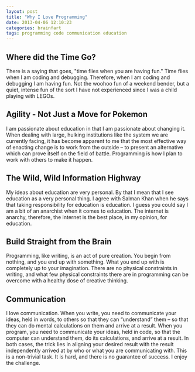 ```yaml
---
layout: post
title: "Why I Love Programming"
date: 2013-04-06 12:10:23
categories: brainfart
tags: programming code communication education
---
```


## Where did the Time Go?

There is a saying that goes, "time flies when you are having fun." Time flies when I am coding and debugging. Therefore, when I am coding and debugging I am having fun. Not the woohoo fun of a weekend bender, but a quiet, intense fun of the sort I have not experienced since I was a child playing with LEGOs.

## Agility - Not Just a Move for Pokemon

I am passionate about education in that I am passionate about changing it. When dealing with large, hulking institutions like the system we are currently facing, it has become apparent to me that the most effective way of enacting change is to work from the outside – to present an alternative which can prove itself on the field of battle. Programming is how I plan to work with others to make it happen.

## The Wild, Wild Information Highway

My ideas about education are very personal. By that I mean that I see education as a very personal thing. I agree with Salman Khan when he says that taking responsibility for education is education. I guess you could say I am a bit of an anarchist when it comes to education. The internet is anarchy, therefore, the internet is the best place, in my opinion, for education.

## Build Straight from the Brain

Programming, like writing, is an act of pure creation. You begin from nothing, and you end up with something. What you end up with is completely up to your imagination. There are no physical constraints in writing, and what few physical constraints there are in programming can be overcome with a healthy dose of creative thinking.

## Communication 

I love communication. When you write, you need to communicate your ideas, held in words, to others so that they can “understand” them – so that they can do mental calculations on them and arrive at a result. When you program, you need to communicate your ideas, held in code, so that the computer can understand them, do its calculations, and arrive at a result. In both cases, the trick lies in aligning your desired result with the result independently arrived at by who or what you are communicating with. This is a non-trivial task. It is hard, and there is no guarantee of success. I enjoy the challenge.
